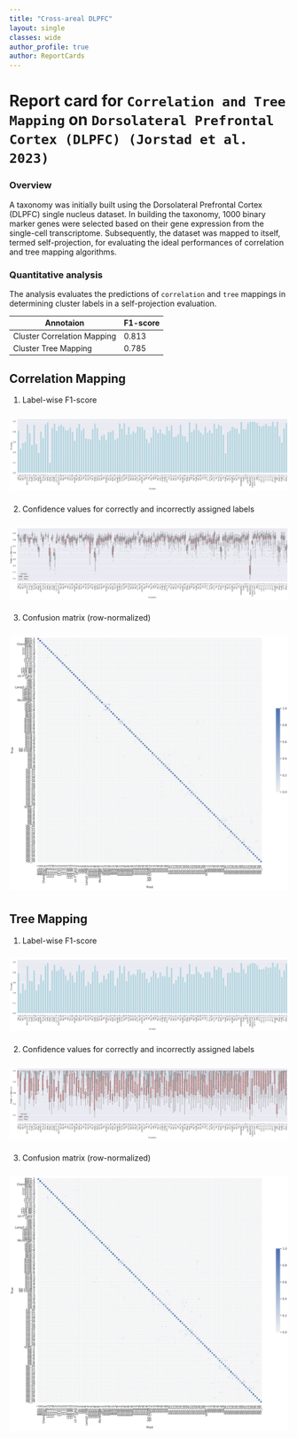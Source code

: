 ```yaml
---
title: "Cross-areal DLPFC"
layout: single
classes: wide
author_profile: true
author: ReportCards
---
```


# Report card for `Correlation and Tree Mapping` on `Dorsolateral Prefrontal Cortex (DLPFC) (Jorstad et al. 2023)`

### Overview

A taxonomy was initially built using the Dorsolateral Prefrontal Cortex (DLPFC) single nucleus dataset. In building the taxonomy, 1000 binary marker genes were selected based on their gene expression from the single-cell transcriptome. Subsequently, the dataset was mapped to itself, termed self-projection, for evaluating the ideal performances of correlation and tree mapping algorithms.

### Quantitative analysis

The analysis evaluates the predictions of `correlation` and `tree` mappings in determining cluster labels in a self-projection evaluation.

Annotaion | F1-score
--- | ---
Cluster Correlation Mapping | 0.813
Cluster Tree Mapping | 0.785

## Correlation Mapping 

1. Label-wise F1-score<br>
<img align='center' style="padding:10px 0px 10px 0px; border-radius: 0%" src="../../assets/crossareal/dlpfc/dlpfc_corr_figure_1.png"/>

2. Confidence values for correctly and incorrectly assigned labels<br>
<img align='center' style="padding:10px 0px 10px 0px; border-radius: 0%" src="../../assets/crossareal/dlpfc/dlpfc_corr_figure_2.png"/>

3. Confusion matrix (row-normalized)<br>
<img align='center' style="padding:10px 0px 10px 0px; border-radius: 0%" src="../../assets/crossareal/dlpfc/dlpfc_corr_figure_3.png"/>

## Tree Mapping 

1. Label-wise F1-score<br>
<img align='center' style="padding:10px 0px 10px 0px; border-radius: 0%" src="../../assets/crossareal/dlpfc/dlpfc_tree_figure_1.png"/>

2. Confidence values for correctly and incorrectly assigned labels<br>
<img align='center' style="padding:10px 0px 10px 0px; border-radius: 0%" src="../../assets/crossareal/dlpfc/dlpfc_tree_figure_2.png"/>

3. Confusion matrix (row-normalized)<br>
<img align='center' style="padding:10px 0px 10px 0px; border-radius: 0%" src="../../assets/crossareal/dlpfc/dlpfc_tree_figure_3.png"/>
